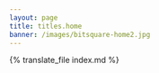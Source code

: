```yaml
---
layout: page
title: titles.home
banner: /images/bitsquare-home2.jpg
---
```


{% translate_file index.md %}
